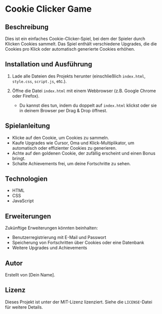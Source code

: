 # Cookie Clicker Game

## Beschreibung
Dies ist ein einfaches Cookie-Clicker-Spiel, bei dem der Spieler durch Klicken Cookies sammelt. Das Spiel enthält verschiedene Upgrades, die die Cookies pro Klick oder automatisch generierte Cookies erhöhen.

## Installation und Ausführung

1. Lade alle Dateien des Projekts herunter (einschließlich `index.html`, `style.css`, `script.js`, etc.).
   
2. Öffne die Datei `index.html` mit einem Webbrowser (z.B. Google Chrome oder Firefox).
   
   - Du kannst dies tun, indem du doppelt auf `index.html` klickst oder sie in deinem Browser per Drag & Drop öffnest.

## Spielanleitung

- Klicke auf den Cookie, um Cookies zu sammeln.
- Kaufe Upgrades wie Cursor, Oma und Klick-Multiplikator, um automatisch oder effizienter Cookies zu generieren.
- Achte auf den goldenen Cookie, der zufällig erscheint und einen Bonus bringt.
- Schalte Achievements frei, um deine Fortschritte zu sehen.

## Technologien

- HTML
- CSS
- JavaScript

## Erweiterungen

Zukünftige Erweiterungen könnten beinhalten:
- Benutzerregistrierung mit E-Mail und Passwort
- Speicherung von Fortschritten über Cookies oder eine Datenbank
- Weitere Upgrades und Achievements

## Autor
Erstellt von [Dein Name].

## Lizenz
Dieses Projekt ist unter der MIT-Lizenz lizenziert. Siehe die `LICENSE`-Datei für weitere Details.
